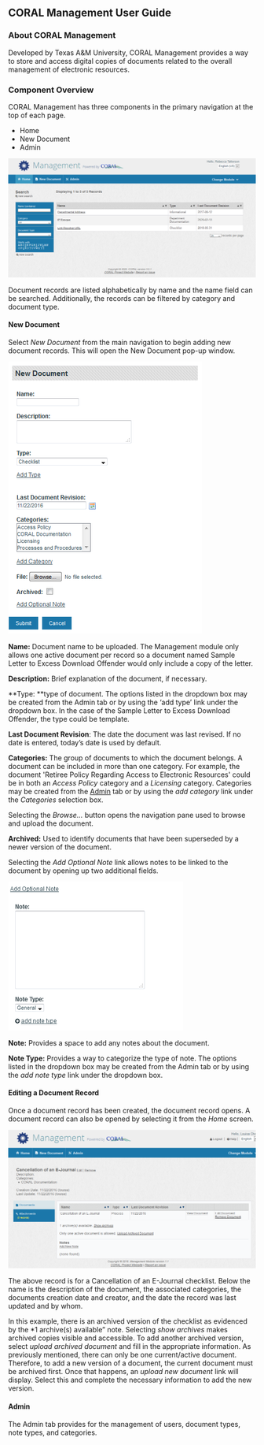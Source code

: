 CORAL Management User Guide
---------------------------------

### About CORAL Management

Developed by Texas A&M University, CORAL Management provides a way to store and access digital copies of documents related to the overall management of electronic resources.

### Component Overview

CORAL Management has three components in the primary navigation at the top of each page.

- Home
- New Document
- Admin

![Screenshot of Management Home Page](img/management/managementHomepage.png)

Document records are listed alphabetically by name and the name field can be searched. Additionally, the records can be filtered by category and document type.

#### New Document

Select *New Document* from the main navigation to begin adding new document records. This will open the New Document pop-up window.

![Screenshot of Management's New Document form](img/management/managementNewDocument.png)


**Name:** Document name to be uploaded. The Management module only allows one active document per record so a document named Sample Letter to Excess Download Offender would only include a copy of the letter.

**Description:** Brief explanation of the document, if necessary.

**Type: **type of document. The options listed in the dropdown box may be created from the Admin tab or by using the ‘add type’ link under the dropdown box. In the case of the Sample Letter to Excess Download Offender, the type could be template.

**Last Document Revision**: The date the document was last revised. If no date is entered, today’s date is used by default.

**Categories:** The group of documents to which the document belongs. A document can be included in more than one category. For example, the document 'Retiree Policy Regarding Access to Electronic Resources' could be in both an *Access Policy* category and a *Licensing* category. Categories may be created from the [Admin](http://coral-documentation.readthedocs.io/en/latest/management.html#admin) tab or by using the *add category* link under the *Categories* selection box.

Selecting the *Browse…* button opens the navigation pane used to browse and upload the document.

**Archived:** Used to identify documents that have been superseded by a newer version of the document.

Selecting the *Add Optional Note* link allows notes to be linked to the document by opening up two additional fields.

![Screenshot of Management's Editing a Document Record form](img/management/managementAddOptionalNote.png)
  
**Note:** Provides a space to add any notes about the document.

**Note Type:** Provides a way to categorize the type of note. The options listed in the dropdown box may be created from the Admin tab or by using the *add note type* link under the dropdown box.


#### Editing a Document Record

Once a document record has been created, the document record opens. A document record can also be opened by selecting it from the *Home* screen.


 ![Screenshot of Management's Editing a Document Record](img/management/managementEditDocumentRecord.png)


The above record is for a Cancellation of an E-Journal checklist. Below the name is the description of the document, the associated categories, the documents creation date and creator, and the date the record was last updated and by whom. 

In this example, there is an archived version of the checklist as evidenced by the *1 archive(s) available” note. Selecting *show archives* makes archived copies visible and accessible. To add another archived version, select *upload archived document* and fill in the appropriate information. As previously mentioned, there can only be one current/active document. Therefore, to add a new version of a document, the current document must be archived first. Once that happens, an *upload new document* link will display. Select this and complete the necessary information to add the new version.

#### Admin

The Admin tab provides for the management of users, document types, note types, and categories.

